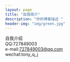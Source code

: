 ```yaml
---
layout: page
title: "自我简介"
description: "你的博客描述 " 
header-img: "img/green.jpg"
---
```


自我介绍  
QQ:727849003  
e-mail:727849003@qq.com  
wechat:tony_q_j





